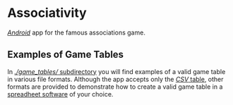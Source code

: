 #   Associativity

[*Android*](http://android.com/) app for the famous associations game.

##  Examples of Game Tables

In [*./game_tables/* subdirectory](game_tables) you will find examples of a valid game table in various file formats. Although the app accepts only the [*CSV* table](http://en.wikipedia.org/wiki/Comma-separated_values), other formats are provided to demonstrate how to create a valid game table in a [spreadheet software](http://en.wikipedia.org/wiki/Spreadsheet) of your choice.
